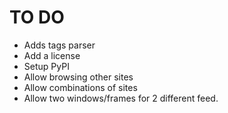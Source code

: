 # TO DO

- Adds tags parser
- Add a license
- Setup PyPI
- Allow browsing other sites
- Allow combinations of sites
- Allow two windows/frames for 2 different feed.
